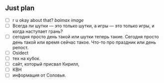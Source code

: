## Just plan
- [ ] r u okay about that? *baimax image*
- [ ] Всегда ли шутки — это только шутки, а игры — это только игры, и когда наступает грань?
- [ ] сегодня просто день такой или шутки теперь такие. Сегодня просто день такой или время сейчас такое. Что-то про праздник или день репост. 
- [ ] Osidect 
- [ ] тех на кубок.
- [ ] сайт, который присвал Кирилл,
- [ ] КВН 
- [ ] информация от Соловья.
